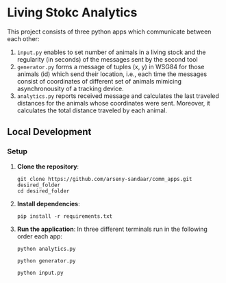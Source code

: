 # Living Stokc Analytics

This project consists of three python apps which communicate between each other:
1. `input.py` enables to set number of animals in a living stock and the regularity (in seconds) of the messages sent by the second tool
2. `generator.py` forms a message of tuples (x, y) in WSG84 for those animals (id) which send their location, i.e., each time the messages consist of coordinates of different set of animals mimicing asynchronousity of a tracking device.
3. `analytics.py` reports received message and calculates the last traveled distances for the animals whose coordinates were sent. Moreover, it calculates the total distance traveled by each animal.

## Local Development
### Setup

1. **Clone the repository**:
    ```
    git clone https://github.com/arseny-sandaar/comm_apps.git desired_folder
    cd desired_folder
    ```

2. **Install dependencies**:
    ```
    pip install -r requirements.txt
    ```

3. **Run the application**:
   In three different terminals run in the following order each app:
    ```
    python analytics.py
    ```
    ```
    python generator.py
    ```
    ```
    python input.py
    ```
